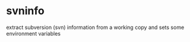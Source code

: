 # svninfo
extract subversion (svn) information from a working copy and sets some environment variables
